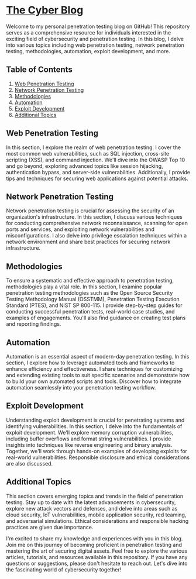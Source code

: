 # [The Cyber Blog](https://skullhat.github.io/)

Welcome to my personal penetration testing blog on GitHub! This repository serves as a comprehensive resource for individuals interested in the exciting field of cybersecurity and penetration testing. In this blog, I delve into various topics including web penetration testing, network penetration testing, methodologies, automation, exploit development, and more.

## Table of Contents

1. [Web Penetration Testing](#web-penetration-testing)
2. [Network Penetration Testing](#network-penetration-testing)
3. [Methodologies](#methodologies)
4. [Automation](#automation)
5. [Exploit Development](#exploit-development)
6. [Additional Topics](#additional-topics)

## Web Penetration Testing

In this section, I explore the realm of web penetration testing. I cover the most common web vulnerabilities, such as SQL injection, cross-site scripting (XSS), and command injection. We'll dive into the OWASP Top 10 and go beyond, exploring advanced topics like session hijacking, authentication bypass, and server-side vulnerabilities. Additionally, I provide tips and techniques for securing web applications against potential attacks.

## Network Penetration Testing

Network penetration testing is crucial for assessing the security of an organization's infrastructure. In this section, I discuss various techniques for conducting comprehensive network reconnaissance, scanning for open ports and services, and exploiting network vulnerabilities and misconfigurations. I also delve into privilege escalation techniques within a network environment and share best practices for securing network infrastructure.

## Methodologies

To ensure a systematic and effective approach to penetration testing, methodologies play a vital role. In this section, I examine popular penetration testing methodologies such as the Open Source Security Testing Methodology Manual (OSSTMM), Penetration Testing Execution Standard (PTES), and NIST SP 800-115. I provide step-by-step guides for conducting successful penetration tests, real-world case studies, and examples of engagements. You'll also find guidance on creating test plans and reporting findings.

## Automation

Automation is an essential aspect of modern-day penetration testing. In this section, I explore how to leverage automated tools and frameworks to enhance efficiency and effectiveness. I share techniques for customizing and extending existing tools to suit specific scenarios and demonstrate how to build your own automated scripts and tools. Discover how to integrate automation seamlessly into your penetration testing workflow.

## Exploit Development

Understanding exploit development is crucial for penetrating systems and identifying vulnerabilities. In this section, I delve into the fundamentals of exploit development. We'll explore memory corruption vulnerabilities, including buffer overflows and format string vulnerabilities. I provide insights into techniques like reverse engineering and binary analysis. Together, we'll work through hands-on examples of developing exploits for real-world vulnerabilities. Responsible disclosure and ethical considerations are also discussed.

## Additional Topics

This section covers emerging topics and trends in the field of penetration testing. Stay up to date with the latest advancements in cybersecurity, explore new attack vectors and defenses, and delve into areas such as cloud security, IoT vulnerabilities, mobile application security, red teaming, and adversarial simulations. Ethical considerations and responsible hacking practices are given due importance.

I'm excited to share my knowledge and experiences with you in this blog. Join me on this journey of becoming proficient in penetration testing and mastering the art of securing digital assets. Feel free to explore the various articles, tutorials, and resources available in this repository. If you have any questions or suggestions, please don't hesitate to reach out. Let's dive into the fascinating world of cybersecurity together!

